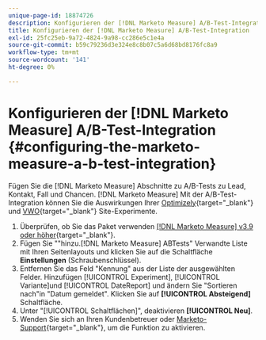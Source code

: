 ```yaml
---
unique-page-id: 18874726
description: Konfigurieren der [!DNL Marketo Measure] A/B-Test-Integration - [!DNL Marketo Measure] - Produktdokumentation
title: Konfigurieren der [!DNL Marketo Measure] A/B-Test-Integration
exl-id: 25fc25eb-9a72-4824-9a98-cc286e5c1e4a
source-git-commit: b59c79236d3e324e8c8b07c5a6d68bd8176fc8a9
workflow-type: tm+mt
source-wordcount: '141'
ht-degree: 0%

---
```


# Konfigurieren der [!DNL Marketo Measure] A/B-Test-Integration {#configuring-the-marketo-measure-a-b-test-integration}

Fügen Sie die [!DNL Marketo Measure] Abschnitte zu A/B-Tests zu Lead, Kontakt, Fall und Chancen. [!DNL Marketo Measure] Mit der A/B-Test-Integration können Sie die Auswirkungen Ihrer [Optimizely](https://optimizely.com/){target=&quot;_blank&quot;} und [VWO](https://vwo.com/){target=&quot;_blank&quot;} Site-Experimente.

1. Überprüfen, ob Sie das Paket verwenden [[!DNL Marketo Measure] v3.9 oder höher](https://appexchange.salesforce.com/appxListingDetail?listingId=a0N3000000B3KLuEAN){target=&quot;_blank&quot;}.
1. Fügen Sie &quot;&quot;hinzu.[!DNL Marketo Measure] ABTests&quot; Verwandte Liste mit Ihren Seitenlayouts und klicken Sie auf die Schaltfläche **Einstellungen** (Schraubenschlüssel).
1. Entfernen Sie das Feld &quot;Kennung&quot; aus der Liste der ausgewählten Felder. Hinzufügen [!UICONTROL Experiment], [!UICONTROL Variante]und [!UICONTROL DateReport] und ändern Sie &quot;Sortieren nach&quot;in &quot;Datum gemeldet&quot;. Klicken Sie auf **[!UICONTROL Absteigend]** Schaltfläche.
1. Unter &quot;[!UICONTROL Schaltflächen]&quot;, deaktivieren **[!UICONTROL Neu]**.
1. Wenden Sie sich an Ihren Kundenbetreuer oder [Marketo-Support](https://nation.marketo.com/t5/support/ct-p/Support){target=&quot;_blank&quot;}, um die Funktion zu aktivieren.
